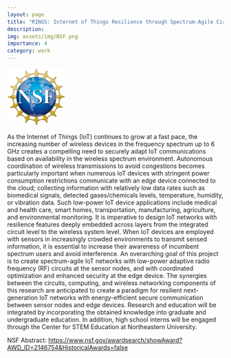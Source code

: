 ```yaml
---
layout: page
title: "RINGS: Internet of Things Resilience through Spectrum-Agile Circuits, <br> and Maintenance Tools for the Wireless Community"
description:
img: assets/img/NSF.png
importance: 4
category: work
---
```


<style>
.nsf {
  width: 135px;
  height: 135px;
}
</style>
<img src="/assets/img/NSF.png" class="nsf" alt="NSF Logo">

As the Internet of Things (IoT) continues to grow at a fast pace, the increasing number of wireless devices in the frequency spectrum up to 6 GHz creates a compelling need to securely adapt IoT communications based on availability in the wireless spectrum environment. Autonomous coordination of wireless transmissions to avoid congestions becomes particularly important when numerous IoT devices with stringent power consumption restrictions communicate with an edge device connected to the cloud; collecting information with relatively low data rates such as biomedical signals, detected gases/chemicals levels, temperature, humidity, or vibration data. Such low-power IoT device applications include medical and health care, smart homes, transportation, manufacturing, agriculture, and environmental monitoring. It is imperative to design IoT networks with resilience features deeply embedded across layers from the integrated circuit level to the wireless system level. When IoT devices are employed with sensors in increasingly crowded environments to transmit sensed information, it is essential to increase their awareness of incumbent spectrum users and avoid interference. An overarching goal of this project is to create spectrum-agile IoT networks with low-power adaptive radio frequency (RF) circuits at the sensor nodes, and with coordinated optimization and enhanced security at the edge device. The synergies between the circuits, computing, and wireless networking components of this research are anticipated to create a paradigm for resilient next-generation IoT networks with energy-efficient secure communication between sensor nodes and edge devices. Research and education will be integrated by incorporating the obtained knowledge into graduate and undergraduate education. In addition, high school interns will be engaged through the Center for STEM Education at Northeastern University.

NSF Abstract: <a href="https://www.nsf.gov/awardsearch/showAward?AWD_ID=2146754&HistoricalAwards=false">https://www.nsf.gov/awardsearch/showAward?AWD_ID=2146754&HistoricalAwards=false</a>
